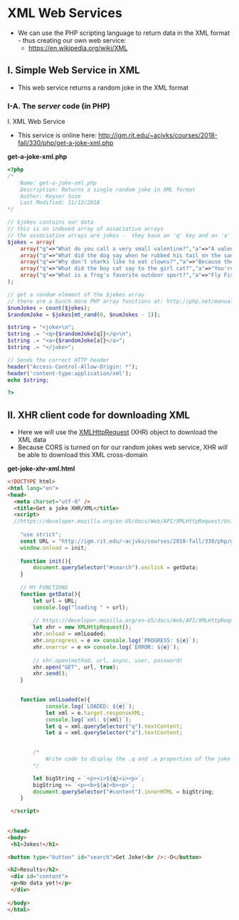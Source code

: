 # XML Web Services

- We can use the PHP scripting language to return data in the XML format - thus creating our own web service:
  - https://en.wikipedia.org/wiki/XML

## I. Simple Web Service in XML

- This web service returns a random joke in the XML format

### I-A. The *server* code (in PHP)
I. XML Web Service

- This service is online here: http://igm.rit.edu/~acjvks/courses/2018-fall/330/php/get-a-joke-xml.php 

**get-a-joke-xml.php**

```php
<?php
/*
	Name: get-a-joke-xml.php
	Description: Returns a single random joke in XML format
	Author: Keyser Soze
	Last Modified: 11/12/2018
*/

// $jokes contains our data
// this is an indexed array of associative arrays
// the associative arrays are jokes -  they have an 'q' key and an 'a' key
$jokes = array(
	array("q"=>"What do you call a very small valentine?","a"=>"A valen-tiny!"),
	array("q"=>"What did the dog say when he rubbed his tail on the sandpaper?","a"=>"Ruff, Ruff!"),
	array("q"=>"Why don't sharks like to eat clowns?","a"=>"Because they taste funny!"),
	array("q"=>"What did the boy cat say to the girl cat?","a"=>"You're Purr-fect!"),
	array("q"=>"What is a frog's favorite outdoor sport?","a"=>"Fly Fishing!")
);

// get a random element of the $jokes array
// there are a bunch more PHP array functions at: http://php.net/manual/en/ref.array.php
$numJokes = count($jokes);
$randomJoke = $jokes[mt_rand(0, $numJokes - 1)];

$string = "<joke>\n";
$string .= "<q>{$randomJoke[q]}</q>\n";
$string .= "<a>{$randomJoke[a]}</a>";
$string .= "</joke>";

// Sends the correct HTTP header
header("Access-Control-Allow-Origin: *");
header('content-type:application/xml');
echo $string;

?>
```

## II. XHR client code for downloading XML

- Here we will use the [XMLHttpRequest](https://developer.mozilla.org/en-US/docs/Web/API/XMLHttpRequest) (XHR) object to download the XML data
- Because CORS is turned on for our random jokes web service, XHR *will* be able to download this XML cross-domain


**get-joke-xhr-xml.html**

```html
<!DOCTYPE html>
<html lang="en">
<head>
  <meta charset="utf-8" />
  <title>Get a joke XHR/XML</title>
  <script>
  //https://developer.mozilla.org/en-US/docs/Web/API/XMLHttpRequest/Using_XMLHttpRequest
  
  	"use strict";
	const URL = "http://igm.rit.edu/~acjvks/courses/2018-fall/330/php/get-a-joke-xml.php";
	window.onload = init;
	
	function init(){
		document.querySelector("#search").onclick = getData;
	}
	
	// MY FUNCTIONS
	function getData(){
		let url = URL;
		console.log("loading " + url);
		
		// https://developer.mozilla.org/en-US/docs/Web/API/XMLHttpRequest
		let xhr = new XMLHttpRequest();
		xhr.onload = xmlLoaded;
		xhr.onprogress = e => console.log(`PROGRESS: ${e}`); 
		xhr.onerror = e => console.log(`ERROR: ${e}`); 
		
		// xhr.open(method, url, async, user, password)
		xhr.open("GET", url, true);
		xhr.send();	
	}
	

	function xmlLoaded(e){
			console.log(`LOADED: ${e}`);
			let xml = e.target.responseXML;
			console.log(`xml: ${xml}`);
			let q = xml.querySelector("q").textContent;
			let a = xml.querySelector("a").textContent;
			

		/*
			Write code to display the .q and .a properties of the joke
		*/

		let bigString = `<p><i>${q}<i><p>`;
		bigString += `<p><b>${a}<b><p>`;
		document.querySelector("#content").innerHTML = bigString;
	}

 </script>
  
  
</head>
<body>
 <h1>Jokes!</h1>

<button type="button" id="search">Get Joke!<br />:-O</button>

<h2>Results</h2>
 <div id="content">
 <p>No data yet!</p>
 </div>
 
</body>
</html>
```
